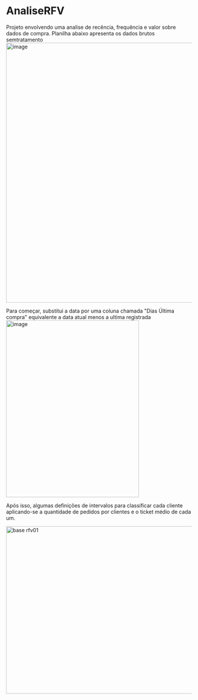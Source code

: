 # AnaliseRFV

Projeto envolvendo uma analise de recência, frequência e valor sobre dados de compra. Planilha abaixo apresenta os dados brutos semtratamento
<img width="537" height="706" alt="image" src="https://github.com/user-attachments/assets/5ec8368b-24bf-46c0-8379-d79c60092f8b" />

Para começar, substitui a data por uma coluna chamada "Dias Última compra" equivalente a data atual menos a ultima registrada
<img width="360" height="481" alt="image" src="https://github.com/user-attachments/assets/f61d480d-b319-4cf3-81b2-00c5f0b2974f" />

Após isso, algumas definições de intervalos para classificar cada cliente aplicando-se a quantidade de pedidos por clientes e o ticket médio de cada um.

<img width="1618" height="455" alt="base rfv01" src="https://github.com/user-attachments/assets/9386a2f3-9892-420f-8e83-e73604e4c62c" />

